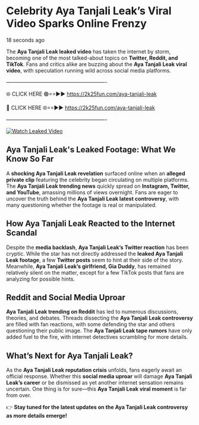 # Celebrity Aya Tanjali Leak’s Viral Video Sparks Online Frenzy

18 seconds ago

The **Aya Tanjali Leak leaked video** has taken the internet by storm, becoming one of the most talked-about topics on **Twitter, Reddit, and TikTok**. Fans and critics alike are buzzing about the **Aya Tanjali Leak viral video**, with speculation running wild across social media platforms.

———————————————————-

🌐 CLICK HERE 🟢==►► https://2k25fun.com/aya-tanjali-leak

🔴 CLICK HERE 🌐==►► https://2k25fun.com/aya-tanjali-leak

———————————————————-

[![Watch Leaked Video](https://miro.medium.com/v2/resize:fit:828/format:webp/1*cilzJN44JGOrTw9NJCrNHA.gif "Watch Leaked Video")](https://2k25fun.com/aya-tanjali-leak)

## **Aya Tanjali Leak's Leaked Footage: What We Know So Far**  
A **shocking Aya Tanjali Leak revelation** surfaced online when an **alleged private clip** featuring the celebrity began circulating on multiple platforms. The **Aya Tanjali Leak trending news** quickly spread on **Instagram, Twitter, and YouTube**, amassing millions of views overnight. Fans are eager to uncover the truth behind the **Aya Tanjali Leak latest controversy**, with many questioning whether the footage is real or manipulated.  

## **How Aya Tanjali Leak Reacted to the Internet Scandal**  
Despite the **media backlash**, **Aya Tanjali Leak’s Twitter reaction** has been cryptic. While the star has not directly addressed the **leaked Aya Tanjali Leak footage**, a few **Twitter posts** seem to hint at their side of the story. Meanwhile, **Aya Tanjali Leak’s girlfriend, Gia Duddy**, has remained relatively silent on the matter, except for a few TikTok posts that fans are analyzing for possible hints.  

## **Reddit and Social Media Uproar**  
**Aya Tanjali Leak trending on Reddit** has led to numerous discussions, theories, and debates. Threads dissecting the **Aya Tanjali Leak controversy** are filled with fan reactions, with some defending the star and others questioning their public image. The **Aya Tanjali Leak tape rumors** have only added fuel to the fire, with internet detectives scrambling for more details.  

## **What’s Next for Aya Tanjali Leak?**  
As the **Aya Tanjali Leak reputation crisis** unfolds, fans eagerly await an official response. Whether this **social media uproar** will damage **Aya Tanjali Leak’s career** or be dismissed as yet another internet sensation remains uncertain. One thing is for sure—this **Aya Tanjali Leak viral moment** is far from over.  

👉 **Stay tuned for the latest updates on the Aya Tanjali Leak controversy as more details emerge!**  